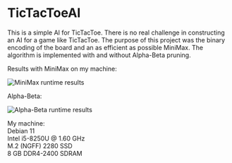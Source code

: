 # TicTacToeAI

This is a simple AI for TicTacToe. There is no real challenge in constructing an AI for a game like TicTacToe. The purpose of this project was the binary encoding of the board and an as efficient as possible MiniMax. The algorithm is implemented with and without Alpha-Beta pruning.

Results with MiniMax on my machine:

![MiniMax runtime results](http://marcluque.de/images/TicTacToeAI_time_mini-max_results.png)

Alpha-Beta:

![Alpha-Beta runtime results](http://marcluque.de/images/TicTacToeAI_time_alpha-beta_results.png)

My machine:  
Debian 11  
Intel i5-8250U @ 1.60 GHz  
M.2 (NGFF) 2280 SSD  
8 GB DDR4-2400 SDRAM